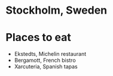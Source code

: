 # Stockholm, Sweden

# Places to eat
- Ekstedts, Michelin restaurant
- Bergamott, French bistro
- Xarcuteria, Spanish tapas 
